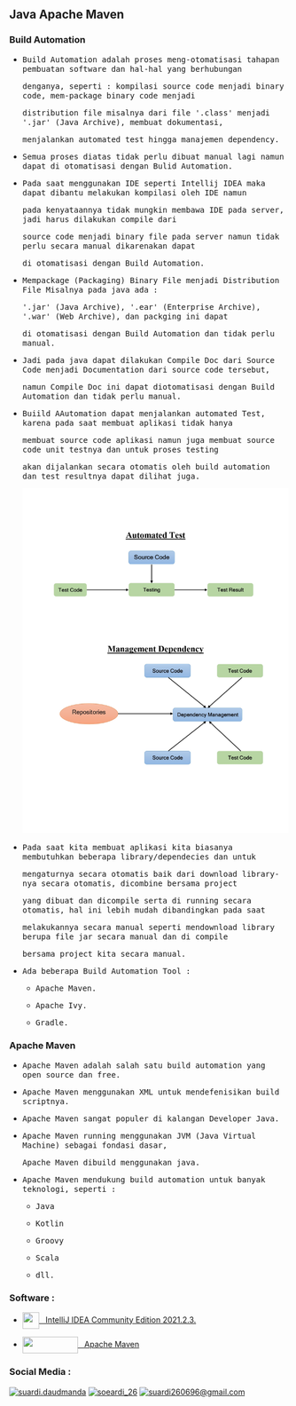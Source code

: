 ## Java Apache Maven

### Build Automation

- <samp>Build Automation adalah proses meng-otomatisasi tahapan pembuatan software dan hal-hal yang berhubungan</samp>
  
  <samp>denganya, seperti : kompilasi source code menjadi binary code, mem-package binary code menjadi </samp>
  
  <samp>distribution file misalnya dari file '.class' menjadi '.jar' (Java Archive), membuat dokumentasi,</samp> 
  
  <samp> menjalankan automated test hingga manajemen dependency.</samp>

- <samp>Semua proses diatas tidak perlu dibuat manual lagi namun dapat di otomatisasi dengan Bulid Automation.</samp>
  
- <samp>Pada saat menggunakan IDE seperti Intellij IDEA maka dapat dibantu melakukan kompilasi oleh IDE namun</samp>
  
  <samp>pada kenyataannya tidak mungkin membawa IDE pada server, jadi harus dilakukan compile dari </samp>
  
  <samp>source code menjadi binary file pada server namun tidak perlu secara manual dikarenakan dapat </samp>
  
  <samp>di otomatisasi dengan Build Automation.</samp>
  
- <samp>Mempackage (Packaging) Binary File menjadi Distribution File Misalnya pada java ada : </samp>

  <samp>'.jar' (Java Archive), '.ear' (Enterprise Archive), '.war' (Web Archive), dan packging ini dapat </samp>
  
  <samp>di otomatisasi dengan Build Automation dan tidak perlu manual.</samp>
  
- <samp>Jadi pada java dapat dilakukan Compile Doc dari Source Code menjadi Documentation dari source code tersebut,</samp>
  
  <samp>namun Compile Doc ini dapat diotomatisasi dengan Build Automation dan tidak perlu manual.</samp>
  
- <samp>Buiild AAutomation dapat menjalankan automated Test, karena pada saat membuat aplikasi tidak hanya</samp> 

  <samp>membuat source code aplikasi namun juga membuat source code unit testnya dan untuk proses testing</samp> 
  
  <samp>akan dijalankan secara otomatis oleh build automation dan test resultnya dapat dilihat juga.</samp> 
  
  <img src="https://github.com/suardi26/Java-Apache-Maven/blob/main/Automated%20Test%20%26%20Management%20Dependency_page-0001.jpg" alt="Automated Test & Management Dependency"/>
  
- <samp>Pada saat kita membuat aplikasi kita biasanya membutuhkan beberapa library/dependecies dan untuk </samp>

  <samp>mengaturnya secara otomatis baik dari download library-nya secara otomatis, dicombine bersama project</samp>
  
  <samp>yang dibuat dan dicompile serta di running secara otomatis, hal ini lebih mudah dibandingkan pada saat</samp>
  
  <samp>melakukannya secara manual seperti mendownload library berupa file jar secara manual dan di compile </samp>
  
  <samp>bersama project kita secara manual.</samp>
   
 - <samp>Ada beberapa Build Automation Tool :</samp>
 
    - <samp>Apache Maven.</samp>
    
    - <samp>Apache Ivy.</amp>
    
    - <samp>Gradle.</samp>

### Apache Maven

- <samp>Apache Maven adalah salah satu build automation yang open source dan free.</samp>

- <samp>Apache Maven menggunakan XML untuk mendefenisikan build scriptnya.</samp>

- <samp>Apache Maven sangat populer di kalangan Developer Java.</samp>

- <samp>Apache Maven running menggunakan JVM (Java Virtual Machine) sebagai fondasi dasar,</samp> 
 
  <samp>Apache Maven dibuild menggunakan java.</samp>

- <samp>Apache Maven mendukung build automation untuk banyak teknologi, seperti :</samp>

  - <samp>Java</samp>
  
  - <samp>Kotlin</samp>
  
  - <samp>Groovy</samp>

  - <samp>Scala</samp>
  
  - <samp>dll.</samp>

### Software :

 - <a href="https://www.jetbrains.com/idea/download/?from=SafeEyes#section=windows" target="blank"><img align="center" src="https://img.icons8.com/material/144/000000/intellij-idea.png" height="30" width="30" />&nbsp;&nbsp;&nbsp;IntelliJ IDEA Community Edition 2021.2.3.</a>

- <a href="https://maven.apache.org/download.cgi" target="blank"><img align="center" src="https://upload.wikimedia.org/wikipedia/commons/5/52/Apache_Maven_logo.svg" height="30" width="100" />&nbsp;&nbsp;&nbsp;Apache Maven</a>

### Social Media :
<p align="left">
<a href="https://fb.com/suardi.daudmanda" target="blank"><img align="center" src="https://cdn.jsdelivr.net/npm/simple-icons@v3/icons/facebook.svg" alt="suardi.daudmanda" height="30" width="40" /></a>
<a href="https://instagram.com/soeardi_26" target="blank"><img align="center" src="https://cdn.jsdelivr.net/npm/simple-icons@v3/icons/instagram.svg" alt="soeardi_26" height="30" width="40" /></a>
<a href="mailto:suardi260696@gmail.com" target="blank"><img align="center" src="https://cdn.jsdelivr.net/npm/simple-icons@v3/icons/gmail.svg" alt="suardi260696@gmail.com" height="30" width="40" /></a>
</p>

